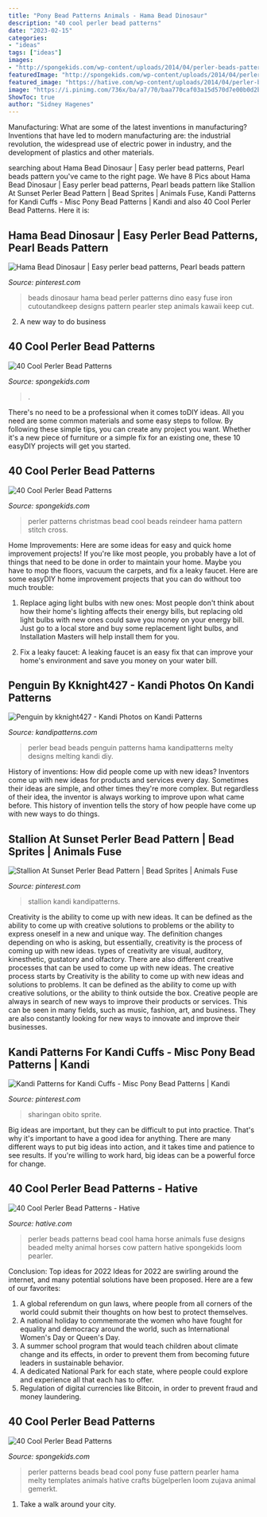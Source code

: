 ```yaml
---
title: "Pony Bead Patterns Animals - Hama Bead Dinosaur"
description: "40 cool perler bead patterns"
date: "2023-02-15"
categories:
- "ideas"
tags: ["ideas"]
images:
- "http://spongekids.com/wp-content/uploads/2014/04/perler-beads-patterns/19-little-pony-patterns.jpg"
featuredImage: "http://spongekids.com/wp-content/uploads/2014/04/perler-beads-patterns/36-christmas-reindeer.jpg"
featured_image: "https://hative.com/wp-content/uploads/2014/04/perler-beads-patterns/15-horse-perler-beads-patterns.jpg"
image: "https://i.pinimg.com/736x/ba/a7/70/baa770caf03a15d570d7e00b0d2b0c0e.jpg"
ShowToc: true
author: "Sidney Hagenes"
---
```



Manufacturing: What are some of the latest inventions in manufacturing?
Inventions that have led to modern manufacturing are: the industrial revolution, the widespread use of electric power in industry, and the development of plastics and other materials.

	

		
searching about Hama Bead Dinosaur | Easy perler bead patterns, Pearl beads pattern you've came to the right page. We have 8 Pics about Hama Bead Dinosaur | Easy perler bead patterns, Pearl beads pattern like Stallion At Sunset Perler Bead Pattern | Bead Sprites | Animals Fuse, Kandi Patterns for Kandi Cuffs - Misc Pony Bead Patterns | Kandi and also 40 Cool Perler Bead Patterns. Here it is:
		
    
## Hama Bead Dinosaur | Easy Perler Bead Patterns, Pearl Beads Pattern

<img loading=lazy src="https://i.pinimg.com/736x/03/b6/05/03b60592dfcd59353cd8f68ec36d2e5f--pearler-beads-fuse-beads.jpg" onerror="this.onerror=null;this.src='https://tse4.mm.bing.net/th?id=OIP.nGyHU9qismInwB9Yjd_jfQHaJ4&amp;pid=15.1';" alt="Hama Bead Dinosaur | Easy perler bead patterns, Pearl beads pattern">

_Source: pinterest.com_

>beads dinosaur hama bead perler patterns dino easy fuse iron cutoutandkeep designs pattern pearler step animals kawaii keep cut. 

	

2. A new way to do business 

    
## 40 Cool Perler Bead Patterns

<img loading=lazy src="https://spongekids.com/wp-content/uploads/2014/04/perler-beads-patterns/27-duck-perler-beads-patterns.png" onerror="this.onerror=null;this.src='https://tse2.mm.bing.net/th?id=OIP.GQeFK1iBJNphLabpWW_qrwHaIa&amp;pid=15.1';" alt="40 Cool Perler Bead Patterns">

_Source: spongekids.com_

>. 

	

There's no need to be a professional when it comes toDIY ideas. All you need are some common materials and some easy steps to follow. By following these simple tips, you can create any project you want. Whether it's a new piece of furniture or a simple fix for an existing one, these 10 easyDIY projects will get you started.

    
## 40 Cool Perler Bead Patterns

<img loading=lazy src="http://spongekids.com/wp-content/uploads/2014/04/perler-beads-patterns/36-christmas-reindeer.jpg" onerror="this.onerror=null;this.src='https://tse2.mm.bing.net/th?id=OIP.nUaTMnBW8MSifFuxc41BbAHaJ9&amp;pid=15.1';" alt="40 Cool Perler Bead Patterns">

_Source: spongekids.com_

>perler patterns christmas bead cool beads reindeer hama pattern stitch cross. 

	

Home Improvements: Here are some ideas for easy and quick home improvement projects!
If you're like most people, you probably have a lot of things that need to be done in order to maintain your home. Maybe you have to mop the floors, vacuum the carpets, and fix a leaky faucet. Here are some easyDIY home improvement projects that you can do without too much trouble:
1. Replace aging light bulbs with new ones: Most people don't think about how their home's lighting affects their energy bills, but replacing old light bulbs with new ones could save you money on your energy bill. Just go to a local store and buy some replacement light bulbs, and Installation Masters will help install them for you.

2. Fix a leaky faucet: A leaking faucet is an easy fix that can improve your home's environment and save you money on your water bill.

    
## Penguin By Kknight427 - Kandi Photos On Kandi Patterns

<img loading=lazy src="https://photos.kandipatterns.com/619293e1-f40e-4c9d-9099-3caf113c4ebd/20150923_093501.resize_700x.jpg" onerror="this.onerror=null;this.src='https://tse2.mm.bing.net/th?id=OIP.BktyI4cWtY2_W0aO7uCNfAHaNK&amp;pid=15.1';" alt="Penguin by kknight427 - Kandi Photos on Kandi Patterns">

_Source: kandipatterns.com_

>perler bead beads penguin patterns hama kandipatterns melty designs melting kandi diy. 

	

History of inventions: How did people come up with new ideas?
Inventors come up with new ideas for products and services every day. Sometimes their ideas are simple, and other times they're more complex. But regardless of their idea, the inventor is always working to improve upon what came before. This history of invention tells the story of how people have come up with new ways to do things.

    
## Stallion At Sunset Perler Bead Pattern | Bead Sprites | Animals Fuse

<img loading=lazy src="https://i.pinimg.com/736x/ba/a7/70/baa770caf03a15d570d7e00b0d2b0c0e.jpg" onerror="this.onerror=null;this.src='https://tse4.mm.bing.net/th?id=OIP.MOT7H2vGEvwi0xDDFuX_YwHaFg&amp;pid=15.1';" alt="Stallion At Sunset Perler Bead Pattern | Bead Sprites | Animals Fuse">

_Source: pinterest.com_

>stallion kandi kandipatterns. 

	

Creativity is the ability to come up with new ideas. It can be defined as the ability to come up with creative solutions to problems or the ability to express oneself in a new and unique way. The definition changes depending on who is asking, but essentially, creativity is the process of coming up with new ideas. types of creativity are visual, auditory, kinesthetic, gustatory and olfactory. There are also different creative processes that can be used to come up with new ideas. The creative process starts by
Creativity is the ability to come up with new ideas and solutions to problems. It can be defined as the ability to come up with creative solutions, or the ability to think outside the box. Creative people are always in search of new ways to improve their products or services. This can be seen in many fields, such as music, fashion, art, and business. They are also constantly looking for new ways to innovate and improve their businesses.

    
## Kandi Patterns For Kandi Cuffs - Misc Pony Bead Patterns | Kandi

<img loading=lazy src="https://i.pinimg.com/736x/0d/32/88/0d3288aa688fa1cdbe70994249ee1492.jpg" onerror="this.onerror=null;this.src='https://tse4.mm.bing.net/th?id=OIP.pwxikjFwLl2I2Cge7fipjQAAAA&amp;pid=15.1';" alt="Kandi Patterns for Kandi Cuffs - Misc Pony Bead Patterns | Kandi">

_Source: pinterest.com_

>sharingan obito sprite. 

	

Big ideas are important, but they can be difficult to put into practice. That's why it's important to have a good idea for anything. There are many different ways to put big ideas into action, and it takes time and patience to see results. If you're willing to work hard, big ideas can be a powerful force for change.

    
## 40 Cool Perler Bead Patterns - Hative

<img loading=lazy src="https://hative.com/wp-content/uploads/2014/04/perler-beads-patterns/15-horse-perler-beads-patterns.jpg" onerror="this.onerror=null;this.src='https://tse1.mm.bing.net/th?id=OIP.iTzn_gFr88Mhb66mBLKYYQHaHa&amp;pid=15.1';" alt="40 Cool Perler Bead Patterns - Hative">

_Source: hative.com_

>perler beads patterns bead cool hama horse animals fuse designs beaded melty animal horses cow pattern hative spongekids loom pearler. 

	

Conclusion: Top ideas for 2022
Ideas for 2022 are swirling around the internet, and many potential solutions have been proposed. Here are a few of our favorites: 
1. A global referendum on gun laws, where people from all corners of the world could submit their thoughts on how best to protect themselves. 
2. A national holiday to commemorate the women who have fought for equality and democracy around the world, such as International Women's Day or Queen's Day. 
3. A summer school program that would teach children about climate change and its effects, in order to prevent them from becoming future leaders in sustainable behavior. 
4. A dedicated National Park for each state, where people could explore and experience all that each has to offer. 
5. Regulation of digital currencies like Bitcoin, in order to prevent fraud and money laundering.

    
## 40 Cool Perler Bead Patterns

<img loading=lazy src="http://spongekids.com/wp-content/uploads/2014/04/perler-beads-patterns/19-little-pony-patterns.jpg" onerror="this.onerror=null;this.src='https://tse3.mm.bing.net/th?id=OIP.Iz_B7ZwtT6rRAMrlDD8f4AHaHd&amp;pid=15.1';" alt="40 Cool Perler Bead Patterns">

_Source: spongekids.com_

>perler patterns beads bead cool pony fuse pattern pearler hama melty templates animals hative crafts bügelperlen loom zujava animal gemerkt. 

	

1) Take a walk around your city.


